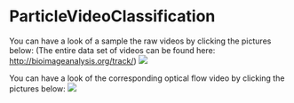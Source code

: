 # ParticleVideoClassification

You can have a look of a sample the raw videos by clicking the pictures below:
(The entire data set of videos can be found here: http://bioimageanalysis.org/track/)
[![](http://i3.ytimg.com/vi/GRcHFAG37GE/hqdefault.jpg)](https://www.youtube.com/watch?v=GRcHFAG37GE "")

You can have a look of the corresponding optical flow video by clicking the pictures below:
[![](http://i3.ytimg.com/vi/8jp_EeLPOqk/hqdefault.jpg)](https://www.youtube.com/watch?v=8jp_EeLPOqk "")

